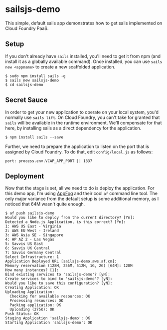 sailsjs-demo
============

This simple, default sails app demonstrates how to get sails implemented on 
Cloud Foundry PaaS.

Setup
-----
If you don't already have `sails` installed, you'll need to get it from npm (and
install it as a globally available command). Once installed, you can use `sails
new <appname>` to create a new scaffolded application.

    $ sudo npm install sails -g
    $ sails new sailsjs-demo
    $ cd sailsjs-demo

Secret Sauce
------------
In order to get your new application to operate on your local system, you'd 
normally use `sails lift`. On Cloud Foundry, you can't take for granted that
`sails` will be available in the runtime environment. We'll compensate for 
that here, by installing sails as a direct dependency for the application.

    $ npm install sails --save

Further, we need to prepare the application to listen on the port that is
assigned by Cloud Foundry. To do that, edit `config/local.js` as follows:

    port: process.env.VCAP_APP_PORT || 1337

Deployment
----------
Now that the stage is set, all we need to do is deploy the application. For
this demo app, I'm using [AppFog](http://appfog.com) and their cool `af` 
command line tool. The only major variance from the default setup is some 
additional memory, as I noticed that 64M wasn't quite enough.

    $ af push sailsjs-demo
    Would you like to deploy from the current directory? [Yn]: 
    Detected a Node.js Application, is this correct? [Yn]: 
    1: AWS US East - Virginia
    2: AWS EU West - Ireland
    3: AWS Asia SE - Singapore
    4: HP AZ 2 - Las Vegas
    5: Savvis US East
    6: Savvis UK Central
    7: Savvis Germany Central
    Select Infrastructure: 1
    Application Deployed URL [sailsjs-demo.aws.af.cm]: 
    Memory reservation (128M, 256M, 512M, 1G, 2G) [64M]: 128M
    How many instances? [1]: 
    Bind existing services to 'sailsjs-demo'? [yN]: 
    Create services to bind to 'sailsjs-demo'? [yN]: 
    Would you like to save this configuration? [yN]: 
    Creating Application: OK
    Uploading Application:
      Checking for available resources: OK
      Processing resources: OK
      Packing application: OK
      Uploading (275K): OK   
    Push Status: OK
    Staging Application 'sailsjs-demo': OK                                          
    Starting Application 'sailsjs-demo': OK
